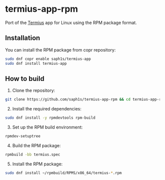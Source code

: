 # termius-app-rpm

Port of the [Termius](https://www.termius.com/) app for Linux using the RPM package format.

## Installation

You can install the RPM package from copr repository:

```bash
sudo dnf copr enable saph1s/termius-app
sudo dnf install termius-app
```

## How to build

1. Clone the repository:

```bash
git clone https://github.com/saph1s/termius-app-rpm && cd termius-app-rpm
```

2. Install the required dependencies:

```bash
sudo dnf install -y rpmdevtools rpm-build
```

3. Set up the RPM build environment:

```bash
rpmdev-setuptree
```

4. Build the RPM package:

```bash
rpmbuild -bb termius.spec
```

5. Install the RPM package:

```bash
sudo dnf install ~/rpmbuild/RPMS/x86_64/termius-*.rpm
```
